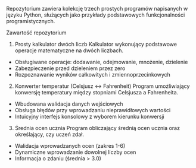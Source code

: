 Repozytorium zawiera kolekcję trzech prostych programów napisanych w języku Python, służących jako przykłady podstawowych funkcjonalności programistycznych.

Zawartość repozytorium

1. Prosty kalkulator dwóch liczb
Kalkulator wykonujący podstawowe operacje matematyczne na dwóch liczbach.

- Obsługiwane operacje: dodawanie, odejmowanie, mnożenie, dzielenie
- Zabezpieczenie przed dzieleniem przez zero
- Rozpoznawanie wyników całkowitych i zmiennoprzecinkowych

2. Konwerter temperatur (Celsjusz ↔ Fahrenheit)
Program umożliwiający konwersję temperatury między stopniami Celsjusza a Fahrenheita.

- Wbudowana walidacja danych wejściowych
- Obsługa błędów przy wprowadzaniu nieprawidłowych wartości
- Intuicyjny interfejs konsolowy z wyborem kierunku konwersji

3. Średnia ocen ucznia
Program obliczający średnią ocen ucznia oraz określający, czy uczeń zdał.

- Walidacja wprowadzanych ocen (zakres 1-6)
- Dynamiczne wprowadzanie dowolnej liczby ocen
- Informacja o zdaniu (średnia > 3.0)
